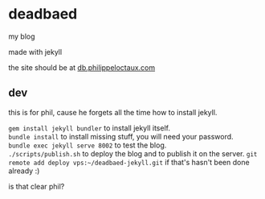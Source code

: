 # deadbaed

my blog

made with jekyll

the site should be at [db.philippeloctaux.com](http://db.philippeloctaux.com)

## dev
this is for phil, cause he forgets all the time how to install jekyll.

`gem install jekyll bundler` to install jekyll itself.  
`bundle install` to install missing stuff, you will need your password.  
`bundle exec jekyll serve 8002` to test the blog.  
`./scripts/publish.sh` to deploy the blog and to publish it on the server.
`git remote add deploy vps:~/deadbaed-jekyll.git` if that's hasn't been done already :)

is that clear phil?
